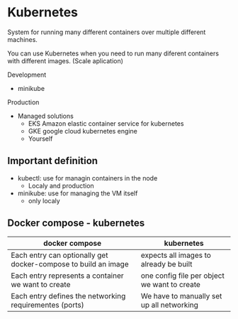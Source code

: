 # Kubernetes

System for running many different containers over multiple different machines. 

You can use Kubernetes when you need to run many diferent containers with different images. (Scale aplication)


Development

* minikube

Production

* Managed solutions 
	* EKS Amazon elastic container service for kubernetes
	* GKE google cloud kubernetes engine
	* Yourself


## Important definition

* kubectl: use for managin containers in the node
	* Localy and production
* minikube: use for managing the VM itself
	* only localy


## Docker compose - kubernetes

| docker compose                                                 | kubernetes                                   |
| -------------------------------------------------------------- | -------------------------------------------- |
| Each entry can optionally get docker-compose to build an image | expects all images to already be built       |
| Each entry represents a container we want to create            | one config file per object we want to create |
| Each entry defines the networking requirementes (ports)        | We have to manually set up all networking    |


